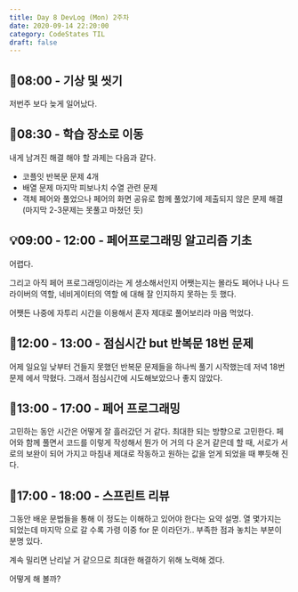 ```yaml
---
title: Day 8 DevLog (Mon) 2주차
date: 2020-09-14 22:20:00
category: CodeStates TIL
draft: false
---
```


## 🛀08:00 - 기상 및 씻기

저번주 보다 늦게 일어났다.

## 👟08:30 - 학습 장소로 이동

내게 남겨진 해결 해야 할 과제는 다음과 같다.

- 코플잇 반복문 문제 4개
- 배열 문제 마지막 피보나치 수열 관련 문제
- 객체 페어와 풀었으나 페어의 화면 공유로 함께 풀었기에 제출되지 않은 문제 해결 (마지막 2-3문제는 못풀고 마쳤던 듯)

## 💡09:00 - 12:00 - 페어프로그래밍 알고리즘 기초

어렵다.

그리고 아직 페어 프로그래밍이라는 게 생소해서인지 어쨋는지는 몰라도 페어나 나나 드라이버의 역할, 네비게이터의 역할 에 대해 잘 인지하지 못하는 듯 했다.

어쨋든 나중에 자투리 시간을 이용해서 혼자 제대로 풀어보리라 마음 먹었다.

## 🚀12:00 - 13:00 - 점심시간 but 반복문 18번 문제

어제 일요일 낮부터 건들지 못했던 반복문 문제들을 하나씩 풀기 시작했는데 저녁 18번 문제 에서 막혔다.
그래서 점심시간에 시도해보았으나 좋지 않았다.

## 🍱13:00 - 17:00 - 페어 프로그래밍

고민하는 동안 시간은 어떻게 잘 흘러갔던 거 같다. 최대한 되는 방향으로 고민한다. 페어와 함께 풀면서 코드를 이렇게 작성해서 뭔가 어 거의 다 온거 같은데 할 때, 서로가 서로의 보완이 되어 가지고 마침내 제대로 작동하고 원하는 값을 얻게 되었을 때 뿌듯해 진다.

## 📝17:00 - 18:00 - 스프린트 리뷰

그동안 배운 문법들을 통해 이 정도는 이해하고 있어야 한다는 요약 설명. 열 몇가지는 되었는데 마지막 으로 갈 수록 가령 이중 for 문 이라던가.. 부족한 점과 놓치는 부분이 분명 있다.

계속 밀리면 난리날 거 같으므로 최대한 해결하기 위해 노력해 겠다.

어떻게 해 볼까?
